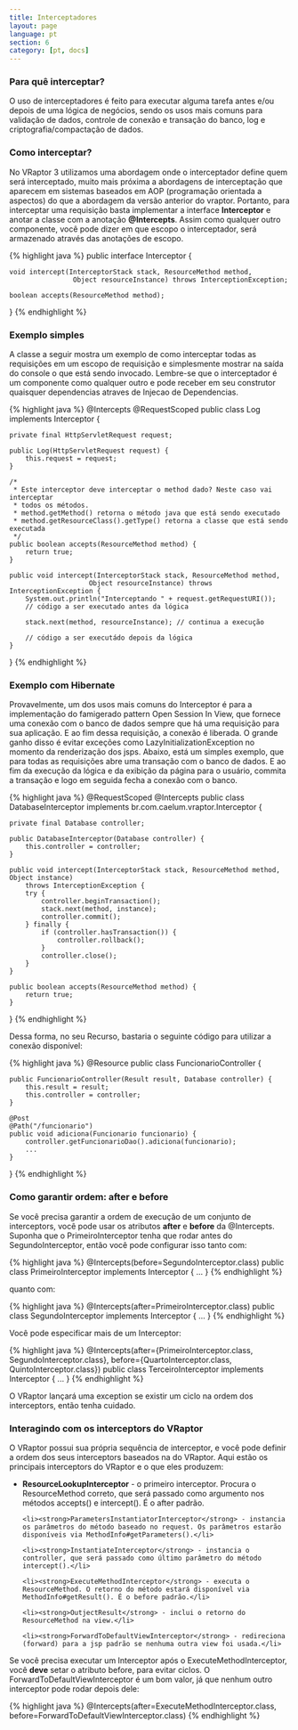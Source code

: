 ```yaml
---
title: Interceptadores
layout: page
language: pt
section: 6
category: [pt, docs]
---
```


<h3>Para quê interceptar?</h3>

O uso de interceptadores é feito para executar alguma tarefa antes e/ou depois de uma lógica de negócios, sendo os usos mais comuns para validação de dados, controle de conexão e transação do banco, log e criptografia/compactação de dados.

<h3>Como interceptar?</h3>

No VRaptor 3 utilizamos uma abordagem onde o interceptador define quem será interceptado, muito mais próxima a abordagens de interceptação que aparecem em sistemas baseados em AOP (programação orientada a aspectos) do que a abordagem da versão anterior do vraptor.
Portanto, para interceptar uma requisição basta implementar a interface <strong>Interceptor</strong> e anotar a classe com a anotação <strong>@Intercepts</strong>.
Assim como qualquer outro componente, você pode dizer em que escopo o interceptador, será armazenado através das anotações de escopo.

{% highlight java %}
public interface Interceptor {

    void intercept(InterceptorStack stack, ResourceMethod method, 
                    Object resourceInstance) throws InterceptionException;

    boolean accepts(ResourceMethod method);

}
{% endhighlight %}

<h3>Exemplo simples</h3>

A classe a seguir mostra um exemplo de como interceptar todas as requisições em um escopo de requisição e simplesmente mostrar na saída do console o que está sendo invocado.
Lembre-se que o interceptador é um componente como qualquer outro e pode receber em seu construtor quaisquer dependencias atraves de Injecao de Dependencias.

{% highlight java %}
@Intercepts
@RequestScoped
public class Log implements Interceptor {

    private final HttpServletRequest request;

    public Log(HttpServletRequest request) {
        this.request = request;
    }

    /*
     * Este interceptor deve interceptar o method dado? Neste caso vai interceptar
     * todos os métodos.
     * method.getMethod() retorna o método java que está sendo executado
     * method.getResourceClass().getType() retorna a classe que está sendo executada
     */
    public boolean accepts(ResourceMethod method) {
        return true; 
    }

    public void intercept(InterceptorStack stack, ResourceMethod method, 
                        Object resourceInstance) throws InterceptionException {
        System.out.println("Interceptando " + request.getRequestURI());
        // código a ser executado antes da lógica
        
        stack.next(method, resourceInstance); // continua a execução
        
        // código a ser executádo depois da lógica
    }

}
{% endhighlight %}

<h3>Exemplo com Hibernate</h3>

Provavelmente, um dos usos mais comuns do Interceptor é para a implementação do famigerado pattern Open Session In View, que fornece uma conexão com o banco de dados sempre que há uma requisição para sua aplicação. E ao fim dessa requisição, a conexão é liberada. O grande ganho disso é evitar exceções como LazyInitializationException no momento da renderização dos jsps.
Abaixo, está um simples exemplo, que para todas as requisições abre uma transação com o banco de dados. E ao fim da execução da lógica e da exibição da página para o usuário, commita a transação e logo em seguida fecha a conexão com o banco.

{% highlight java %}
@RequestScoped
@Intercepts
public class DatabaseInterceptor implements br.com.caelum.vraptor.Interceptor {

    private final Database controller;

    public DatabaseInterceptor(Database controller) {
        this.controller = controller;
    }

    public void intercept(InterceptorStack stack, ResourceMethod method, Object instance)
        throws InterceptionException {
        try {
            controller.beginTransaction();
            stack.next(method, instance);
            controller.commit();
        } finally {
            if (controller.hasTransaction()) {
                controller.rollback();
            }
            controller.close();
        }
    }

    public boolean accepts(ResourceMethod method) {
        return true;
    }

}
{% endhighlight %}

Dessa forma, no seu Recurso, bastaria o seguinte código para utilizar a conexão disponível:

{% highlight java %}
@Resource
public class FuncionarioController {
    
    public FuncionarioController(Result result, Database controller) {
        this.result = result;
        this.controller = controller;
    }
    
    @Post
    @Path("/funcionario")
    public void adiciona(Funcionario funcionario) {
        controller.getFuncionarioDao().adiciona(funcionario);
        ...
    }
}
{% endhighlight %}

<h3>Como garantir ordem: after e before</h3>

Se você precisa garantir a ordem de execução de um conjunto de interceptors, você pode usar os atributos <strong>after</strong> e <strong>before</strong> da @Intercepts. Suponha que o PrimeiroInterceptor tenha que rodar antes do SegundoInterceptor, então você pode configurar isso tanto com:

{% highlight java %}
@Intercepts(before=SegundoInterceptor.class)
public class PrimeiroInterceptor implements Interceptor {
    ...
}
{% endhighlight %}

quanto com:

{% highlight java %}
@Intercepts(after=PrimeiroInterceptor.class)
public class SegundoInterceptor implements Interceptor {
    ...
}
{% endhighlight %}

Você pode especificar mais de um Interceptor:

{% highlight java %}
@Intercepts(after={PrimeiroInterceptor.class, SegundoInterceptor.class}, 
            before={QuartoInterceptor.class, QuintoInterceptor.class})
public class TerceiroInterceptor implements Interceptor {
    ...
}
{% endhighlight %}

O VRaptor lançará uma exception se existir um ciclo na ordem dos interceptors, então tenha cuidado.

<h3>Interagindo com os interceptors do VRaptor</h3>

O VRaptor possui sua própria sequência de interceptor, e você pode definir a ordem dos seus interceptors baseados na do VRaptor.
Aqui estão os principais interceptors do VRaptor e o que eles produzem:

<ul>
	<li><strong>ResourceLookupInterceptor</strong> - o primeiro interceptor. Procura o ResourceMethod correto, que será passado como argumento nos métodos accepts() e intercept(). É o after padrão.</li>

	<li><strong>ParametersInstantiatorInterceptor</strong> - instancia os parâmetros do método baseado no request. Os parâmetros estarão disponíveis via MethodInfo#getParameters().</li>

	<li><strong>InstantiateInterceptor</strong> - instancia o controller, que será passado como último parâmetro do método intercept().</li>

	<li><strong>ExecuteMethodInterceptor</strong> - executa o ResourceMethod. O retorno do método estará disponível via MethodInfo#getResult(). É o before padrão.</li>

	<li><strong>OutjectResult</strong> - inclui o retorno do ResourceMethod na view.</li>

	<li><strong>ForwardToDefaultViewInterceptor</strong> - redireciona (forward) para a jsp padrão se nenhuma outra view foi usada.</li>
</ul>

Se você precisa executar um Interceptor após o ExecuteMethodInterceptor, você <strong>deve</strong> setar o atributo before, para evitar ciclos. O ForwardToDefaultViewInterceptor é um bom valor, já que nenhum outro interceptor pode rodar depois dele:

{% highlight java %}
@Intercepts(after=ExecuteMethodInterceptor.class, 
            before=ForwardToDefaultViewInterceptor.class)
{% endhighlight %}
